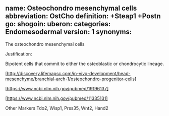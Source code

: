 name: Osteochondro mesenchymal cells
abbreviation: OstCho
definition: +Steap1 +Postn
go:
shogoin: 
uberon: 
categories: Endomesodermal
version: 1
synonyms:
---

The osteochondro mesenchymal cells 

Justification:

Bipotent cells that commit to either the osteoblastic or chondrocytic lineage.

[http://discovery.lifemapsc.com/in-vivo-development/head-mesenchyme/branchial-arch-1/osteochondro-progenitor-cells]

[https://www.ncbi.nlm.nih.gov/pubmed/19196137]

[https://www.ncbi.nlm.nih.gov/pubmed/11335131]

Other Markers
Tdo2, Wisp1, Prss35, Wnt2, Hand2
